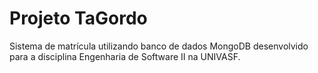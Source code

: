 # Projeto TaGordo
 Sistema de matrícula utilizando banco de dados MongoDB desenvolvido para a disciplina Engenharia de Software II na UNIVASF.
